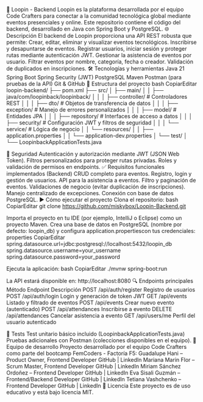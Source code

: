 🚀 Loopin - Backend
Loopin es la plataforma desarrollada por el equipo Code Crafters para conectar a la comunidad tecnológica global mediante eventos presenciales y online. Este repositorio contiene el código del backend, desarrollado en Java con Spring Boot y PostgreSQL.
🌐 Descripción
El backend de Loopin proporciona una API REST robusta que permite:
Crear, editar, eliminar y visualizar eventos tecnológicos.
Inscribirse y desapuntarse de eventos.
Registrar usuarios, iniciar sesión y proteger rutas mediante autenticación JWT.
Gestionar la asistencia de eventos por usuario.
Filtrar eventos por nombre, categoría, fecha o creador.
Validación de duplicados en inscripciones.
🛠 Tecnologías y herramientas
Java 21
Spring Boot
Spring Security (JWT)
PostgreSQL
Maven
Postman (para pruebas de la API)
Git & GitHub
🧱 Estructura del proyecto
bash
CopiarEditar
loopin-backend/
├── pom.xml
├── src/
│   ├── main/
│   │   ├── java/com/loopinback/loopinback/
│   │   │   ├── controller/          # Controladores REST
│   │   │   ├── dto/                 # Objetos de transferencia de datos
│   │   │   ├── exception/           # Manejo de errores personalizados
│   │   │   ├── model/               # Entidades JPA
│   │   │   ├── repository/          # Interfaces de acceso a datos
│   │   │   ├── security/            # Configuración JWT y filtros de seguridad
│   │   │   └── service/             # Lógica de negocio
│   │   └── resources/
│   │       ├── application.properties
│   │       └── application-dev.properties
│   └── test/
│       └── LoopinbackApplicationTests.java

🔐 Seguridad
Autenticación y autorización mediante JWT (JSON Web Token).
Filtros personalizados para proteger rutas privadas.
Roles y validación de permisos en endpoints.
✅ Requisitos funcionales implementados (Backend)
CRUD completo para eventos.
Registro, login y gestión de usuarios.
API para la asistencia a eventos.
Filtro y paginación de eventos.
Validaciones de negocio (evitar duplicación de inscripciones).
Manejo centralizado de excepciones.
Conexión con base de datos PostgreSQL.
▶️ Cómo ejecutar el proyecto
Clona el repositorio:
bash
CopiarEditar
git clone https://github.com/miskybox/Loopin-Backend.git

Importa el proyecto en tu IDE (por ejemplo, IntelliJ o Eclipse) como un proyecto Maven.
Crea una base de datos en PostgreSQL (nombre por defecto: loopin_db) y configura application.propertiescon tus credenciales:
properties
CopiarEditar
spring.datasource.url=jdbc:postgresql://localhost:5432/loopin_db
spring.datasource.username=your_username
spring.datasource.password=your_password

Ejecuta la aplicación:
bash
CopiarEditar
./mvnw spring-boot:run

La API estará disponible en:
http://localhost:8080
🔍 Endpoints principales
Método
Endpoint
Descripción
POST
/api/auth/register
Registro de usuarios
POST
/api/auth/login
Login y generación de token JWT
GET
/api/events
Listado y filtrado de eventos
POST
/api/events
Crear nuevo evento (autenticado)
POST
/api/attendances
Inscribirse a evento
DELETE
/api/attendances
Cancelar asistencia a evento
GET
/api/users/me
Perfil del usuario autenticado

🧪 Tests
Test unitario básico incluido (LoopinbackApplicationTests.java)
Pruebas adicionales con Postman (colecciones disponibles en el equipo).
👥 Equipo de desarrollo
Proyecto desarrollado por el equipo Code Crafters como parte del bootcamp FemCoders - Factoría F5:
Guadalupe Hani – Product Owner, Frontend Developer
GitHub | LinkedIn
Mariana Marin Flor – Scrum Master, Frontend Developer
GitHub | LinkedIn
Miriam Sánchez Ordoñez – Frontend Developer
GitHub | LinkedIn
Eva Sisali Guzmán – Frontend/Backend Developer
GitHub | LinkedIn
Tetiana Vashchenko – Frontend Developer
GitHub | LinkedIn
📄 Licencia
Este proyecto es de uso educativo y está bajo licencia MIT.

